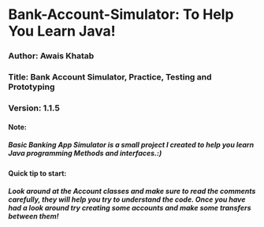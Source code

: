 # Bank-Account-Simulator: To Help You Learn Java!
 
### Author: Awais Khatab
### Title: Bank Account Simulator, Practice, Testing and Prototyping
### Version: 1.1.5

#### Note:
##### Basic Banking App Simulator is a small project I created to help you learn Java programming Methods and interfaces.:)

#### Quick tip to start:
##### Look around at the Account classes and make sure to read the comments carefully, they will help you try to understand the code. Once you have had a look around try creating some accounts and make some transfers between them!
 

